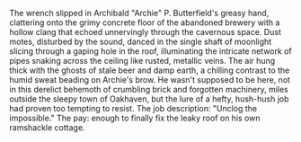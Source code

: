 The wrench slipped in Archibald "Archie" P. Butterfield's greasy hand, clattering onto the grimy concrete floor of the abandoned brewery with a hollow clang that echoed unnervingly through the cavernous space. Dust motes, disturbed by the sound, danced in the single shaft of moonlight slicing through a gaping hole in the roof, illuminating the intricate network of pipes snaking across the ceiling like rusted, metallic veins.  The air hung thick with the ghosts of stale beer and damp earth, a chilling contrast to the humid sweat beading on Archie's brow.  He wasn't supposed to be here, not in this derelict behemoth of crumbling brick and forgotten machinery, miles outside the sleepy town of Oakhaven, but the lure of a hefty, hush-hush job had proven too tempting to resist.  The job description: "Unclog the impossible." The pay: enough to finally fix the leaky roof on his own ramshackle cottage.
